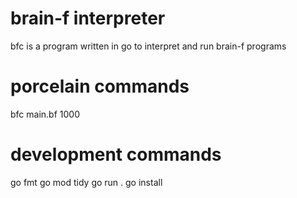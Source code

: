 # brain-f interpreter
bfc is a program written in go to interpret and run brain-f programs

# porcelain commands
bfc main.bf 1000

# development commands

go fmt
go mod tidy
go run .
go install

